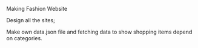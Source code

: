 
Making Fashion Website

Design all the sites;

Make own data.json file and fetching data to show shopping items depend on categories.


